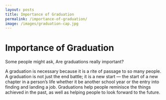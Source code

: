 ```yaml
---
layout: posts
title: Importance of Graduation
permalink: /importance-of-graduation/
image: /images/graduation-cap.jpg
---
```


<h1>Importance of Graduation</h1>

<p>Some people might ask, Are graduations really important?</p>

<p>A graduation is necessary because it is a rite of passage to so many people. A graduation is not just the end battle; it is a new start — the start of a new chapter in a person’s life whether it be another school year or the entry into finding and landing a job. Graduations help people reminisce the things achieved in the past, as well as helping people to look forward to the future.</p>